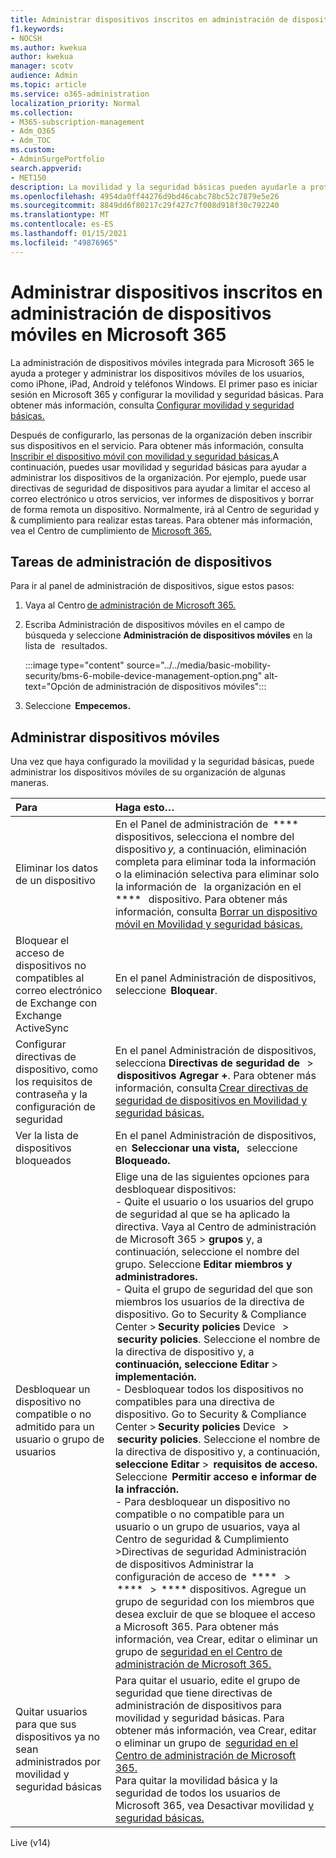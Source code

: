 ```yaml
---
title: Administrar dispositivos inscritos en administración de dispositivos móviles en Microsoft 365
f1.keywords:
- NOCSH
ms.author: kwekua
author: kwekua
manager: scotv
audience: Admin
ms.topic: article
ms.service: o365-administration
localization_priority: Normal
ms.collection:
- M365-subscription-management
- Adm_O365
- Adm_TOC
ms.custom:
- AdminSurgePortfolio
search.appverid:
- MET150
description: La movilidad y la seguridad básicas pueden ayudarle a proteger y administrar dispositivos móviles.
ms.openlocfilehash: 4954da0ff44276d9bd46cabc78bc52c7879e5e26
ms.sourcegitcommit: 8849dd6f80217c29f427c7f008d918f30c792240
ms.translationtype: MT
ms.contentlocale: es-ES
ms.lasthandoff: 01/15/2021
ms.locfileid: "49876965"
---
```

# <a name="manage-devices-enrolled-in-mobile-device-management-in-microsoft-365"></a>Administrar dispositivos inscritos en administración de dispositivos móviles en Microsoft 365

La administración de dispositivos móviles integrada para Microsoft 365 le ayuda a proteger y administrar los dispositivos móviles de los usuarios, como iPhone, iPad, Android y teléfonos Windows. El primer paso es iniciar sesión en Microsoft 365 y configurar la movilidad y seguridad básicas. Para obtener más información, consulta [Configurar movilidad y seguridad básicas.](set-up.md)

Después de configurarlo, las personas de la organización deben inscribir sus dispositivos en el servicio. Para obtener más información, consulta [Inscribir el dispositivo móvil con movilidad y seguridad básicas.](enroll-your-mobile-device.md)A continuación, puedes usar movilidad y seguridad básicas para ayudar a administrar los dispositivos de la organización. Por ejemplo, puede usar directivas de seguridad de dispositivos para ayudar a limitar el acceso al correo electrónico u otros servicios, ver informes de dispositivos y borrar de forma remota un dispositivo. Normalmente, irá al Centro de seguridad y & cumplimiento para realizar estas tareas. Para obtener más información, vea el Centro de cumplimiento de [Microsoft 365.](https://support.microsoft.com/office/7e696a40-b86b-4a20-afcc-559218b7b1b8)

## <a name="device-management-tasks"></a>Tareas de administración de dispositivos

Para ir al panel de administración de dispositivos, sigue estos pasos:

1. Vaya al Centro [de administración de Microsoft 365.](https://support.microsoft.com/office/758befc4-0888-4009-9f14-0d147402fd23)

2. Escriba Administración de dispositivos móviles en el campo de búsqueda y seleccione **Administración de dispositivos móviles** en la lista de   resultados.

    :::image type="content" source="../../media/basic-mobility-security/bms-6-mobile-device-management-option.png" alt-text="Opción de administración de dispositivos móviles":::

3. Seleccione  **Empecemos.**

## <a name="manage-mobile-devices"></a>Administrar dispositivos móviles

Una vez que haya configurado la movilidad y la seguridad básicas, puede administrar los dispositivos móviles de su organización de algunas maneras.

|**Para**|**Haga esto…**|
|:----------------|:------------------------------------------------------------------------------|
|Eliminar los datos de un dispositivo |En el Panel de administración de  **** dispositivos, selecciona el nombre del dispositivo *y,* a continuación, eliminación completa para eliminar toda la información o la eliminación selectiva para eliminar solo la información de   la organización en el  ****   dispositivo. Para obtener más información, consulta [Borrar un dispositivo móvil en Movilidad y seguridad básicas.](wipe-mobile-device.md)|
|Bloquear el acceso de dispositivos no compatibles al correo electrónico de Exchange con Exchange ActiveSync |En el panel Administración de dispositivos, seleccione  **Bloquear**. |
|Configurar directivas de dispositivo, como los requisitos de contraseña y la configuración de seguridad |En el panel Administración de dispositivos, selecciona **Directivas de seguridad de**   >  **dispositivos Agregar +**. Para obtener más información, consulta [Crear directivas de seguridad de dispositivos en Movilidad y seguridad básicas.](create-device-security-policies.md)|
|Ver la lista de dispositivos bloqueados  |En el panel Administración de dispositivos, en  **Seleccionar una vista,**   seleccione  **Bloqueado.** |
|Desbloquear un dispositivo no compatible o no admitido para un usuario o grupo de usuarios  |Elige una de las siguientes opciones para desbloquear dispositivos:<br/>- Quite el usuario o los usuarios del grupo de seguridad al que se ha aplicado la directiva. Vaya al Centro de administración de Microsoft 365 > **grupos** y, a continuación, seleccione el nombre del grupo. Seleccione **Editar miembros y administradores.**<br/>- Quita el grupo de seguridad del que son miembros los usuarios de la directiva de dispositivo. Go to Security & Compliance Center > **Security policies** Device   >  **security policies**. Seleccione el nombre de la directiva de dispositivo y, a **continuación, seleccione Editar**  >  **implementación.**<br/>- Desbloquear todos los dispositivos no compatibles para una directiva de dispositivo. Go to Security & Compliance Center > **Security policies** Device   >  **security policies**. Seleccione el nombre de la directiva de dispositivo y, a continuación, **seleccione Editar**  >  **requisitos de acceso.** Seleccione  **Permitir acceso e informar de la infracción.**<br/>- Para desbloquear un dispositivo no compatible o no compatible para un usuario o un grupo de usuarios, vaya al Centro de seguridad & Cumplimiento >Directivas de seguridad Administración de dispositivos Administrar la configuración de acceso de  ****   >  ****   >  **** dispositivos. Agregue un grupo de seguridad con los miembros que desea excluir de que se bloquee el acceso a Microsoft 365. Para obtener más información, vea Crear, editar o eliminar un grupo de [seguridad en el Centro de administración de Microsoft 365.](https://support.microsoft.com/office/55c96b32-e086-4c9e-948b-a018b44510cb)|
|Quitar usuarios para que sus dispositivos ya no sean administrados por movilidad y seguridad básicas |Para quitar el usuario, edite el grupo de seguridad que tiene directivas de administración de dispositivos para movilidad y seguridad básicas. Para obtener más información, vea Crear, editar o eliminar un grupo de  [seguridad en el Centro de administración de Microsoft 365.](https://support.microsoft.com/office/55c96b32-e086-4c9e-948b-a018b44510cb)<br/>Para quitar la movilidad básica y la seguridad de todos los usuarios de Microsoft 365, vea Desactivar movilidad [y seguridad básicas.](turn-off.md)|

Live (v14)